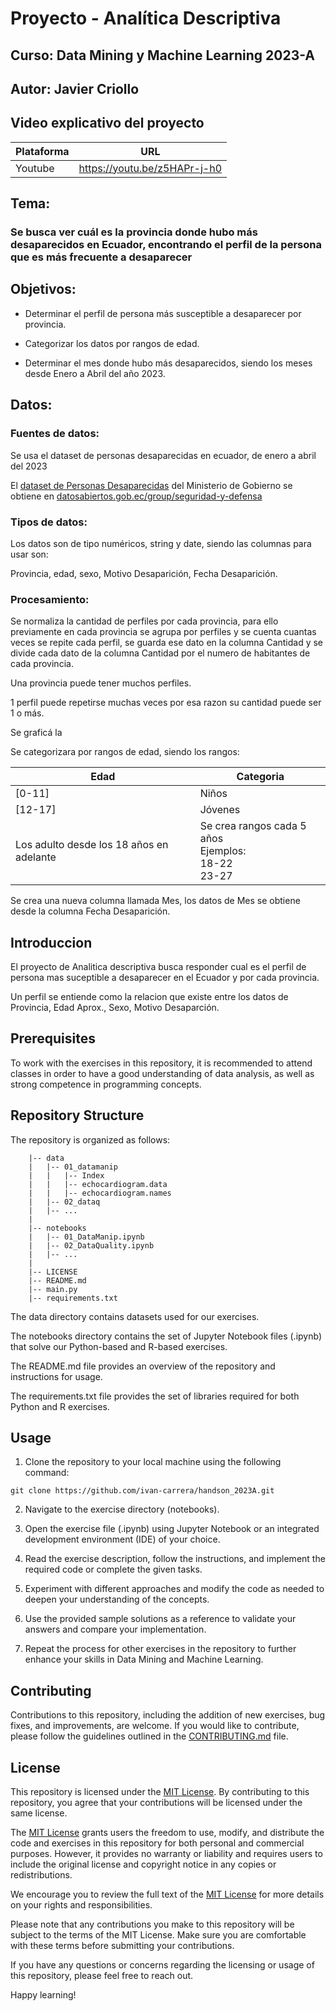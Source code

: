 # Proyecto - Analítica Descriptiva

## Curso: Data Mining y Machine Learning 2023-A

## Autor: Javier Criollo

## Video explicativo del proyecto

| Plataforma | URL |
| ------ | ------ |
| Youtube | https://youtu.be/z5HAPr-j-h0 |

## Tema: 

### Se busca ver cuál es la provincia donde hubo más desaparecidos en Ecuador, encontrando el perfil de la persona que es más frecuente a desaparecer

## Objetivos:

- Determinar el perfil de persona más susceptible a desaparecer por provincia.

- Categorizar los datos por rangos de edad.

- Determinar el mes donde hubo más desaparecidos, siendo los meses desde Enero a Abril del año 2023.

## Datos:

### Fuentes de datos:

Se usa el dataset de personas desaparecidas en ecuador, de enero a abril del 2023

El [dataset de Personas Desaparecidas](https://www.datosabiertos.gob.ec/dataset/personas-desaparecidas) del Ministerio de Gobierno se obtiene en [datosabiertos.gob.ec/group/seguridad-y-defensa](https://www.datosabiertos.gob.ec/group/seguridad-y-defensa) 

### Tipos de datos:

Los datos son de tipo numéricos, string y date, siendo las columnas para usar son:

Provincia, edad, sexo, Motivo Desaparición, Fecha Desaparición.

### Procesamiento:

Se normaliza la cantidad de perfiles por cada provincia, para ello previamente en cada provincia se agrupa por perfiles y se cuenta cuantas veces se repite cada perfil, se guarda ese dato en la columna Cantidad y se divide cada dato de la columna Cantidad por el numero de habitantes de cada provincia. 

Una provincia puede tener muchos perfiles.

1 perfil puede repetirse muchas veces por esa razon su cantidad puede ser 1 o más.

Se graficá la 

Se categorizara por rangos de edad, siendo los rangos:

| Edad  | Categoria |
| ------ | ------ |
| [0-11] | Niños |
| [12-17] | Jóvenes |
| Los adulto desde los 18 años en adelante |  Se crea rangos cada 5 años<br>Ejemplos:<br>18-22<br>23-27 |

Se crea una nueva columna llamada Mes, los datos de Mes se obtiene desde la columna Fecha Desaparición.

## Introduccion 

El proyecto de Analitica descriptiva busca responder cual es el perfil de persona mas suceptible a desaparecer en el Ecuador y por cada provincia.

Un perfil se entiende como la relacion que existe entre los datos de Provincia, Edad Aprox., Sexo, Motivo Desaparción.

## Prerequisites

To work with the exercises in this repository, it is recommended to attend classes in order to have a good understanding of data analysis, as well as strong competence in programming concepts.

## Repository Structure

The repository is organized as follows:

```
    |-- data
    |   |-- 01_datamanip
    |   |   |-- Index
    |   |   |-- echocardiogram.data
    |   |   |-- echocardiogram.names 
    |   |-- 02_dataq
    |   |-- ...
    |
    |-- notebooks
    |   |-- 01_DataManip.ipynb
    |   |-- 02_DataQuality.ipynb
    |   |-- ...
    |
    |-- LICENSE
    |-- README.md
    |-- main.py
    |-- requirements.txt
```

The data directory contains datasets used for our exercises.

The notebooks directory contains the set of Jupyter Notebook files (.ipynb) that solve our Python-based and R-based exercises.

The README.md file provides an overview of the repository and instructions for usage.

The requirements.txt file provides the set of libraries required for both Python and R exercises.

## Usage

1. Clone the repository to your local machine using the following command:

```
git clone https://github.com/ivan-carrera/handson_2023A.git
```

2. Navigate to the exercise directory (notebooks).

3. Open the exercise file (.ipynb) using Jupyter Notebook or an integrated development environment (IDE) of your choice.

4. Read the exercise description, follow the instructions, and implement the required code or complete the given tasks.

5. Experiment with different approaches and modify the code as needed to deepen your understanding of the concepts.

6. Use the provided sample solutions as a reference to validate your answers and compare your implementation.

7. Repeat the process for other exercises in the repository to further enhance your skills in Data Mining and Machine Learning.

## Contributing

Contributions to this repository, including the addition of new exercises, bug fixes, and improvements, are welcome. If you would like to contribute, please follow the guidelines outlined in the [CONTRIBUTING.md](CONTRIBUTING.md) file.

## License

This repository is licensed under the [MIT License](LICENSE). By contributing to this repository, you agree that your contributions will be licensed under the same license.

The [MIT License](LICENSE) grants users the freedom to use, modify, and distribute the code and exercises in this repository for both personal and commercial purposes. However, it provides no warranty or liability and requires users to include the original license and copyright notice in any copies or redistributions.

We encourage you to review the full text of the [MIT License](LICENSE) for more details on your rights and responsibilities.

Please note that any contributions you make to this repository will be subject to the terms of the MIT License. Make sure you are comfortable with these terms before submitting your contributions.

If you have any questions or concerns regarding the licensing or usage of this repository, please feel free to reach out.

Happy learning!